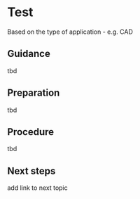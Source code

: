 # Test

Based on the type of application - e.g. CAD

## Guidance

tbd

## Preparation

tbd

## Procedure

tbd

## Next steps

add link to next topic
